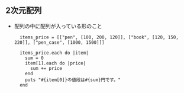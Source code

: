 ## 2次元配列

- 配列の中に配列が入っている形のこと

        items_price = [["pen", [100, 200, 120]], ["book", [120, 150, 220]], ["pen_case", [1000, 1500]]]
        
        items_price.each do |item|
          sum = 0
          item[1].each do |price|
            sum += price
          end
          puts "#{item[0]}の値段は#{sum}円です。"
        end

